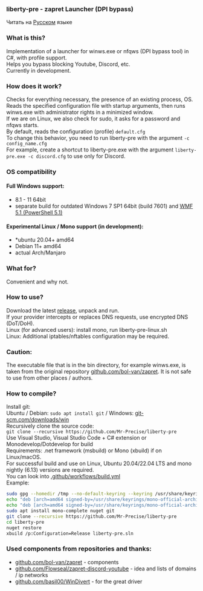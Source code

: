 ### liberty-pre - zapret Launcher (DPI bypass)

Читать на [Русском](README.md) языке

### What is this?
Implementation of a launcher for winws.exe or nfqws (DPI bypass tool) in C#, with profile support.  
Helps you bypass blocking Youtube, Discord, etc.  
Currently in development.

### How does it work?
Checks for everything necessary, the presence of an existing process, OS.  
Reads the specified configuration file with startup arguments, then runs winws.exe with administrator rights in a minimized window.  
If we are on Linux, we also check for sudo, it asks for a password and nfqws starts.  
By default, reads the configuration (profile) `default.cfg`  
To change this behavior, you need to run liberty-pre with the argument `-c config_name.cfg`  
For example, create a shortcut to liberty-pre.exe with the argument `liberty-pre.exe -c discord.cfg` to use only for Discord.

### OS compatibility
#### Full Windows support:
- 8.1 - 11 64bit
- separate build for outdated Windows 7 SP1 64bit (build 7601) and [WMF 5.1 (PowerShell 5.1)](https://download.microsoft.com/download/6/F/5/6F5FF66C-6775-42B0-86C4-47D41F2DA187/Win7AndW2K8R2-KB3191566-x64.zip)

#### Experimental Linux / Mono support (in development):
- *ubuntu 20.04+ amd64
- Debian 11+ amd64
- actual Arch/Manjaro

### What for?
Convenient and why not.

### How to use?
Download the latest [release](https://github.com/Mr-Precise/liberty-pre/releases/latest), unpack and run.  
If your provider intercepts or replaces DNS requests, use encrypted DNS (DoT/DoH).  
Linux (for advanced users): install mono, run liberty-pre-linux.sh  
Linux: Additional iptables/nftables configuration may be required.

### Caution:
The executable file that is in the bin directory, for example winws.exe, is taken from the original repository [github.com/bol-van/zapret](https://github.com/bol-van/zapret). It is not safe to use from other places / authors.

### How to compile?
Install git:  
Ubuntu / Debian: `sudo apt install git` / Windows: [git-scm.com/downloads/win](https://git-scm.com/downloads/win)  
Recursively clone the source code:  
`git clone --recursive https://github.com/Mr-Precise/liberty-pre`  
Use Visual Studio, Visual Studio Code + C# extension or Monodevelop/Dotdevelop for build  
Requirements: .net framework (msbuild) or Mono (xbuild) if on Linux/macOS.  
For successful build and use on Linux, Ubuntu 20.04/22.04 LTS and mono nightly (6.13) versions are required.  
You can look into [.github/workflows/build.yml](.github/workflows/build.yml#L24)  
Example:
```sh
sudo gpg --homedir /tmp --no-default-keyring --keyring /usr/share/keyrings/mono-official-archive-keyring.gpg --keyserver hkp://keyserver.ubuntu.com:80 --recv-keys 3FA7E0328081BFF6A14DA29AA6A19B38D3D831EF
echo "deb [arch=amd64 signed-by=/usr/share/keyrings/mono-official-archive-keyring.gpg] https://download.mono-project.com/repo/ubuntu nightly-focal main" | sudo tee /etc/apt/sources.list.d/mono-official-nightly.list
echo "deb [arch=amd64 signed-by=/usr/share/keyrings/mono-official-archive-keyring.gpg] https://download.mono-project.com/repo/ubuntu preview-focal main" | sudo tee /etc/apt/sources.list.d/mono-official-preview.list
sudo apt install mono-complete nuget git
git clone --recursive https://github.com/Mr-Precise/liberty-pre
cd liberty-pre
nuget restore
xbuild /p:Configuration=Release liberty-pre.sln
```

### Used components from repositories and thanks:
* [github.com/bol-van/zapret](https://github.com/bol-van/zapret) - components
* [github.com/Flowseal/zapret-discord-youtube](https://github.com/Flowseal/zapret-discord-youtube) - idea and lists of domains / ip networks
* [github.com/basil00/WinDivert](https://github.com/basil00/WinDivert) - for the great driver
